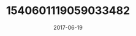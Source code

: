 ---
title: "1540601119059033482"
cover: "2017-06-19 22.06.26 1540601119059033482_46248401"
photo: "2017-06-19 22.06.26 1540601119059033482_46248401"
date: "2017-06-19"
type: "photo"
---